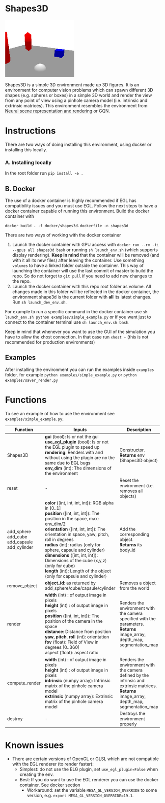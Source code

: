 # Shapes3D

![shapes3d example](misc/shapes3d_example.gif)



Shapes3D is a simple 3D environment made up 3D figures. It is an environment for computer vision problems which can spawn different 3D shapes (e.g. spheres or boxes) in a simple 3D world and render the view from any point of view using a pinhole camera model (i.e. intrinsic and extrinsic matrices). This environment resembles the environment from [Neural scene representation and rendering](https://deepmind.com/blog/article/neural-scene-representation-and-rendering) or GQN.

# Instructions

There are two ways of doing installing this environment, using docker or installing this locally.

### A. Installing locally

In the root folder run `pip install -e .`

## B. Docker

The use of a docker container is highly recommended if EGL has compatibility issues and you must use EGL. Follow the next steps to have a docker container capable of running this environment. Build the docker container with


    docker build . -f docker/shapes3d.dockerfile -n shapes3d


There are two ways of working with the docker container
1. Launch the docker container with GPU access with `docker run --rm -ti --gpus all shapes3d bash` or running `sh launch_env.sh` (which supports display rendering). **Keep in mind** that the container will be removed (and with it all its new files) after leaving the container. Use something `volumes` to have a linked folder outside the container. This way of launching the container will use the last commit of master to build the repo. So do not forget to `git pull` if you need to add new changes to the repo.
2. Launch the docker container with this repo root folder as volume. All changes made in this folder will be reflected in the docker container, the environment shape3d is the current folder with **all** its latest changes. Run `sh launch_dev_env.sh`.

For example to run a specific command in the docker container use `sh launch_env.sh python examples/simple_example.py` or if you want just to connect to the container terminal use `sh launch_env.sh bash`.

Keep in mind that whenever you want to use the GUI of the simulation you have to allow the xhost connection. In that case run `xhost +` (this is not recommended for production environments)

## Examples

After installing the environment you can run the examples inside `examples` folder. for example `python examples/simple_example.py` or `python examples/saver_render.py`

# Functions

To see an example of how to use the environment see `examples/simple_example.py`.

| Function                                                    | Inputs                                                       | Description                                                  |
| ----------------------------------------------------------- | ------------------------------------------------------------ | ------------------------------------------------------------ |
| Shapes3D                                                    | **gui** (bool): Is or not the gui<br />**use_egl_plugin** (bool): Is or not the EGL plugin to speed up **rendering**. Renders with and without using the plugin are no the same due to EGL bugs<br />**env_dim** (int): The dimensions of the environment | Constructor. <br />**Returns** env (Shapes3D object)         |
| reset                                                       | -                                                            | Reset the environment (i.e. removes all objects)             |
| add_sphere<br />add_cube<br />add_capsule<br />add_cylinder | **color** ([int, int, int, int]): RGB alpha in [0..1]<br />**position** ([int, int, int]): The position in the space, max: env_dim/2<br />**orientation** ([int, int, int]): The orientation in space, yaw, pitch, roll in degrees<br />**radius** (int): radius (only for sphere, capsule and cylinder)<br />**dimensions** ([int, int, int]): Dimensions of the cube (x,y,z) (only for cube)<br />**length** (int): Length of the object (only for capsule and cylinder) | Add the corresponding object. <br />**Returns** its body_id  |
| remove_object                                               | **object_id**: as returned by add_sphere/cube/capsule/cylinder | Removes a object from the world                              |
| render                                                      | **width** (int) : of output image in pixels<br />**height** (int) : of output image in pixels<br />**position** ([int, int, int]): The position of the camera in the space<br />**distance**: Distance from position<br />**yaw**, **pitch**, **roll** (int): orientation<br />**fov** (float): Field of View in degrees [0..360]<br />aspect (float): aspect ratio | Renders the environment with the camera specified with the parameters. <br />**Returns** image_array, depth_map, segmentation_map |
| compute_render                                              | **width** (int) : of output image in pixels<br />**height** (int) : of output image in pixels<br />**intrinsic** (numpy array): Intrinsic matrix of the pinhole camera model<br />**extrinsic** (numpy array): Extrinsic matrix of the pinhole camera model | Renders the environment with the camera defined by the intrinsic and extrinsic matrices. <br />**Returns** image_array, depth_map, segmentation_map |
| destroy                                                     | -                                                            | Destroys the environment properly                            |



# Known issues

* There are certain versions of OpenGL or GLSL which are not compatible with the EGL renderer (to render faster):
    * Simplest: do not use the ELG plugin, set `use_egl_plugin=False` when creating the env.
    * Best: If you do want to use the EGL renderer you can use the docker container. See docker section
      * Workaround: set the variable `MESA_GL_VERSION_OVERRIDE` to some version, e.g. `export MESA_GL_VERSION_OVERRIDE=19.1`.
